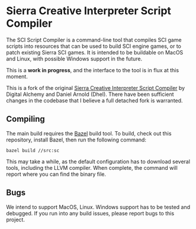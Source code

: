 # Sierra Creative Interpreter Script Compiler

The SCI Script Compiler is a command-line tool that compiles SCI game scripts
into resources that can be used to build SCI engine games, or to patch existing
Sierra SCI games. It is intended to be buildable on MacOS and Linux, with possible Windows support in the future.

This is a **work in progress**, and the interface to the tool is in flux at
this moment.

This is a fork of the original
[Sierra Creative Interpreter Script Compiler][da-sci] by Digital Alchemy and
Daniel Arnold (Dhel). There have been sufficient changes in the codebase that
I believe a full detached fork is warranted.

[da-sci]: https://github.com/Digital-Alchemy-Studios/da-sci-compiler-pub

## Compiling

The main build requires the [Bazel] build tool. To build, check out this
repository, install Bazel, then run the following command:

```shell
bazel build //src:sc
```

This may take a while, as the default configuration has to download several
tools, including the LLVM compiler. When complete, the command will report
where you can find the binary file.

[Bazel]: https://bazel.build/

## Bugs

We intend to support MacOS, Linux. Windows support has to be tested and
debugged. If you run into any build issues, please report bugs to this
project.
